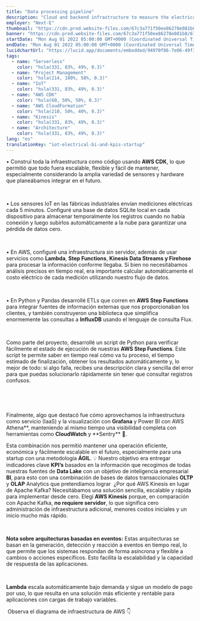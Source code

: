 ```yaml
---
title: "Data processing pipeline"
description: "Cloud and backend infrastructure to measure the electrical usage and cost of industrial factories through IoT electrical sensors"
employer: "Next-E"
thumbnail: "https://cdn.prod.website-files.com/67c3a771f50ee86278e081b8/67d92240da86c17b3a696589_67ce272c8f2c435d49843740_nextethumbnail3.gif"
banner: "https://cdn.prod.website-files.com/67c3a771f50ee86278e081b8/67cbf29308ea1ae1f6dc483e_67cb925d445935b57d5f7800_photo-1461088945293-0c17689e48ac.jpeg"
startDate: "Mon Aug 01 2022 05:00:00 GMT+0000 (Coordinated Universal Time)"
endDate: "Mon Aug 01 2022 05:00:00 GMT+0000 (Coordinated Universal Time)"
lucidchartUrl: "https://lucid.app/documents/embedded/94970f86-7e06-49f3-a315-5112b722191f"
tags:
  - name: "Serverless"
    color: "hsla(331, 83%, 49%, 0.3)"
  - name: "Project Management"
    color: "hsla(214, 100%, 58%, 0.3)"
  - name: "IoT"
    color: "hsla(331, 83%, 49%, 0.3)"
  - name: "AWS CDK"
    color: "hsla(60, 50%, 50%, 0.3)"
  - name: "AWS CloudFormation"
    color: "hsla(210, 50%, 40%, 0.3)"
  - name: "Kinesis"
    color: "hsla(331, 83%, 49%, 0.3)"
  - name: "Architecture"
    color: "hsla(331, 83%, 49%, 0.3)"
lang: "es"
translationKey: "iot-electrical-bi-and-kpis-startup"
---
```


• Construí toda la infraestructura como código usando **AWS CDK**, lo que permitió que todo fuera escalable, flexible y fácil de mantener, especialmente considerando la amplia variedad de sensores y hardware que planeábamos integrar en el futuro.

‍

• Los sensores IoT en las fábricas industriales envían mediciones eléctricas cada 5 minutos. Configuré una base de datos SQLite local en cada dispositivo para almacenar temporalmente los registros cuando no había conexión y luego subirlos automáticamente a la nube para garantizar una pérdida de datos cero.

‍

• En AWS, configuré una infraestructura sin servidor, además de usar servicios como **Lambda**, **Step Functions**, **Kinesis Data Streams y Firehose** para procesar la información conforme llegaba. Si bien no necesitábamos análisis precisos en tiempo real, era importante calcular automáticamente el costo eléctrico de cada medición utilizando nuestro flujo de datos.

‍

• En Python y Pandas desarrollé ETLs que corren en **AWS Step Functions** para integrar fuentes de información externas que nos proporcionaban los clientes, y también construyeron una biblioteca que simplifica enormemente las consultas a **InfluxDB** usando el lenguaje de consulta Flux.

‍

Como parte del proyecto, desarrollé un script de Python para verificar fácilmente el estado de ejecución de nuestras **AWS Step Functions**. Este script te permite saber en tiempo real cómo va tu proceso, el tiempo estimado de finalización, obtener los resultados automáticamente y, lo mejor de todo: si algo falla, recibes una descripción clara y sencilla del error para que puedas solucionarlo rápidamente sin tener que consultar registros confusos.

‍

‍

Finalmente, algo que destacó fue cómo aprovechamos la infraestructura como servicio (IaaS) y la visualización con **Grafana** y Power BI con AWS Athena**, manteniendo al mismo tiempo una visibilidad completa con herramientas como **CloudWatch** y **Sentry\*\* 🔎.

Esta combinación nos permitió mantener una operación eficiente, económica y fácilmente escalable en el futuro, especialmente para una startup con una metodología **ÁGIL**.‍
💡 Nuestro objetivo era entregar indicadores clave **KPI’s** basados ​​en la información que recogimos de todas nuestras fuentes de **Data Lake** con un objetivo de inteligencia empresarial **BI**, para esto con una combinación de bases de datos transaccionales **OLTP** y **OLAP** Analytics que pretendíamos lograr
‍
¿Por qué AWS Kinesis en lugar de Apache Kafka?
Necesitábamos una solución sencilla, escalable y rápida para implementar desde cero. Elegí **AWS Kinesis** porque, en comparación con Apache Kafka, **no requiere servidor**, lo que significa cero administración de infraestructura adicional, menores costos iniciales y un inicio mucho más rápido.

‍

**Nota sobre arquitecturas basadas en eventos:** Estas arquitecturas se basan en la generación, detección y reacción a eventos en tiempo real, lo que permite que los sistemas respondan de forma asíncrona y flexible a cambios o acciones específicos. Esto facilita la escalabilidad y la capacidad de respuesta de las aplicaciones.

‍

**Lambda** escala automáticamente bajo demanda y sigue un modelo de pago por uso, lo que resulta en una solución más eficiente y rentable para aplicaciones con cargas de trabajo variables.

‍
Observa el diagrama de infraestructura de AWS 👇
